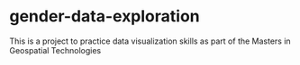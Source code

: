 # gender-data-exploration
This is a project to practice data visualization skills as part of the Masters in Geospatial Technologies

